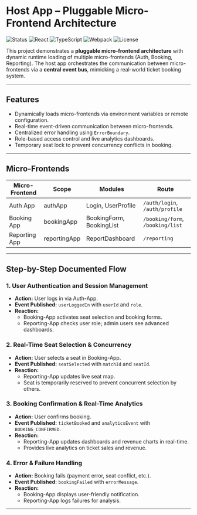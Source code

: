 # Host App – Pluggable Micro-Frontend Architecture

![Status](https://img.shields.io/badge/status-active-brightgreen) 
![React](https://img.shields.io/badge/React-18.2.0-blue) 
![TypeScript](https://img.shields.io/badge/TypeScript-5.1.6-blueviolet) 
![Webpack](https://img.shields.io/badge/Webpack-5.88.2-orange) 
![License](https://img.shields.io/badge/license-MIT-lightgrey) 

This project demonstrates a **pluggable micro-frontend architecture** with dynamic runtime loading of multiple micro-frontends (Auth, Booking, Reporting). The host app orchestrates the communication between micro-frontends via a **central event bus**, mimicking a real-world ticket booking system.  

---

## Features

- Dynamically loads micro-frontends via environment variables or remote configuration.
- Real-time event-driven communication between micro-frontends.
- Centralized error handling using `ErrorBoundary`.
- Role-based access control and live analytics dashboards.
- Temporary seat lock to prevent concurrency conflicts in booking.

---

## Micro-Frontends

| Micro-Frontend | Scope       | Modules               | Route            |
|----------------|------------|---------------------|----------------|
| Auth App       | authApp    | Login, UserProfile  | `/auth/login`, `/auth/profile` |
| Booking App    | bookingApp | BookingForm, BookingList | `/booking/form`, `/booking/list` |
| Reporting App  | reportingApp | ReportDashboard    | `/reporting` |

---

## Step-by-Step Documented Flow

### 1. User Authentication and Session Management
- **Action:** User logs in via Auth-App.
- **Event Published:** `userLoggedIn` with `userId` and `role`.
- **Reaction:**  
  - Booking-App activates seat selection and booking forms.  
  - Reporting-App checks user role; admin users see advanced dashboards.

### 2. Real-Time Seat Selection & Concurrency
- **Action:** User selects a seat in Booking-App.
- **Event Published:** `seatSelected` with `matchId` and `seatId`.
- **Reaction:**  
  - Reporting-App updates live seat map.  
  - Seat is temporarily reserved to prevent concurrent selection by others.

### 3. Booking Confirmation & Real-Time Analytics
- **Action:** User confirms booking.
- **Event Published:** `ticketBooked` and `analyticsEvent` with `BOOKING_CONFIRMED`.
- **Reaction:**  
  - Reporting-App updates dashboards and revenue charts in real-time.  
  - Provides live analytics on ticket sales and revenue.

### 4. Error & Failure Handling
- **Action:** Booking fails (payment error, seat conflict, etc.).
- **Event Published:** `bookingFailed` with `errorMessage`.
- **Reaction:**  
  - Booking-App displays user-friendly notification.  
  - Reporting-App logs failures for analysis.

---
